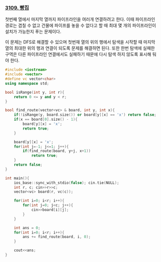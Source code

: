 ### [3109. 빵집](https://www.acmicpc.net/problem/3109)

첫번째 열에서 마지막 열까지 파이프라인을 여러개 연결하려고 한다. 이때 파이프라인 경로는 겹칠 수 없고 건물에 파이프를 놓을 수 없다고 할 때 최대 몇 개의 파이프라인이 설치가 가능한지 푸는 문제이다.

이 문제는 DFS로 해결할 수 있으며 첫번재 열의 위의 행에서 탐색을 시작할 때 마지막 열의 최대한 위의 행과 연결이 되도록 문제를 해결하면 된다. 또한 한번 탐색에 실패한 구역은 다른 파이프라인 연결에서도 실패하기 때문에 다시 탐색 하지 않도록 표시해 둬야 한다.

```cpp
#include <iostream>
#include <vector>
#define vc vector<char>
using namespace std;

bool isRange(int y, int r){
    return 0 <= y and y < r;
}

bool find_route(vector<vc> & board, int y, int x){
    if(!isRange(y, board.size()) or board[y][x] == 'x') return false;
    if(x == board[0].size() - 1){
        board[y][x] = 'x';
        return true;
    }

    board[y][x] = 'x';
    for(int j=-1; j<=1; j++){
        if(find_route(board, y+j, x+1))
            return true;
    }
    return false;
}

int main(){
    ios_base::sync_with_stdio(false); cin.tie(NULL);
    int r, c; cin>>r>>c;
    vector<vc> board(r, vc(c));

    for(int i=0; i<r; i++){
        for(int j=0; j<c; j++){
            cin>>board[i][j];
        }
    }

    int ans = 0;
    for(int i=0; i<r; i++){
        ans += find_route(board, i, 0);
    }

    cout<<ans;
}
```